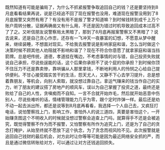 
既然知道有可能是骗局了，为什么不抓紧报警争取追回自己的钱？还是要坚持到8月底看看结果再说，说是已经追不回了现在报警也没用，难道现在报警没用到了8月底报警又突然有用了？有没有用不是报了警才知道嘛？到时候钱转到成千上万个账户周转分散，证据再确凿又有什么用，不还是因为错过时机导致追回成本过高不了了之。又听信朋友说警察局太黑暗了，那到了8月底再报案警察又不黑暗了？说去说来，还是自己贪心作祟，还存有一飞冲天一夜暴富的幻想，不愿意从梦中醒来，继续装睡，不想面对现实。不给我去报警说是影响家庭和谐，怎么当时做这个决策时候不顾其他人劝阻就不影响和谐了？现在不符合你意愿了就拿家庭和谐当挡箭牌。总是吧传统，道德，孝道挂在嘴边，不考虑事情的对与错，自己投资失败就说自己承担，尽说些逞能的话，这个后果你承担不了说个屁的你承担？到时候你顶不住压力不还是靠卖惨，靠哄骗从人那里拿钱，不断地利用人的怜悯之心给自己提供便利。不甘心接受踏实苦干的生活，怨天尤人，又静不下心去学习提升，总是想着靠朋友，等机会，向别人索取，就没想过靠自己，拿运气赚来的钱当作自己的实力，听了朋友的建议搭了房地产的顺风车，误以为自己掌握了投资之道，最终还是败给了自己的人性，贪嗔痴而不自知。一言不合就开始炸毛，然后就开始恶意中伤别人，尽说些难听的话，情绪管理能力几乎为零，跟个定时炸弹一样。最后还是劝不动一起去派出所，都还是说等到8月底再看看，我选择一个人自己去，又疯狂打电话，说怕警察找上门，影响工作，害怕外人的说三道四，真要是害怕这个，一开始赚贪图这个不明收入的时候就没想过警察会追查上门吗，就算得手不还是会被追究，既觉得警察不作为而不报警，又怕警察有所作为追究上门，还是为了自己的贪念打掩护，从始至终就不愿放下这个执念，为了贪念而视风险不见。此次报警就是追回自己钱财的最后机会，对方此时让你等等可能是因为最近网络安全抓的严，而且是通过微信转账给对方，可以通过让对方还钱追回损失。